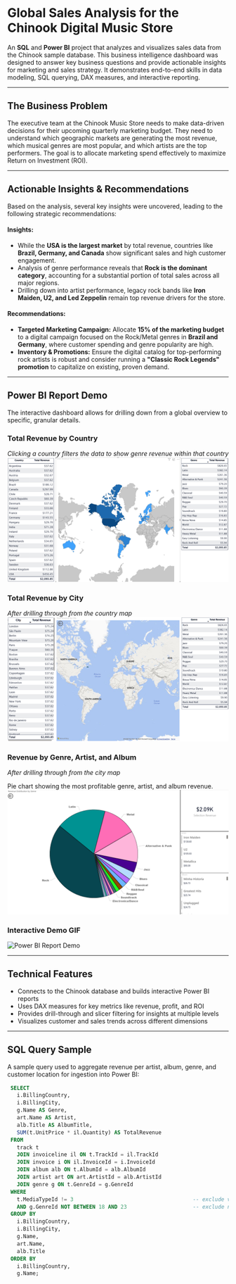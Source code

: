 # Global Sales Analysis for the Chinook Digital Music Store

An **SQL** and **Power BI** project that analyzes and visualizes sales data from the Chinook sample database. This business intelligence dashboard was designed to answer key business questions and provide actionable insights for marketing and sales strategy. It demonstrates end-to-end skills in data modeling, SQL querying, DAX measures, and interactive reporting.

---

## The Business Problem

The executive team at the Chinook Music Store needs to make data-driven decisions for their upcoming quarterly marketing budget. They need to understand which geographic markets are generating the most revenue, which musical genres are most popular, and which artists are the top performers. The goal is to allocate marketing spend effectively to maximize Return on Investment (ROI).

---

## Actionable Insights & Recommendations

Based on the analysis, several key insights were uncovered, leading to the following strategic recommendations:

#### **Insights:**
* While the **USA is the largest market** by total revenue, countries like **Brazil, Germany, and Canada** show significant sales and high customer engagement.
* Analysis of genre performance reveals that **Rock is the dominant category**, accounting for a substantial portion of total sales across all major regions.
* Drilling down into artist performance, legacy rock bands like **Iron Maiden, U2, and Led Zeppelin** remain top revenue drivers for the store.

#### **Recommendations:**
* **Targeted Marketing Campaign:** Allocate **15% of the marketing budget** to a digital campaign focused on the Rock/Metal genres in **Brazil and Germany**, where customer spending and genre popularity are high.
* **Inventory & Promotions:** Ensure the digital catalog for top-performing rock artists is robust and consider running a **"Classic Rock Legends" promotion** to capitalize on existing, proven demand.

---

## Power BI Report Demo

The interactive dashboard allows for drilling down from a global overview to specific, granular details.

### Total Revenue by Country
*Clicking a country filters the data to show genre revenue within that country*
![Country Revenue Map](images/country_revenue.png)

### Total Revenue by City
*After drilling through from the country map*
![City Revenue Map](images/city_revenue.png)

### Revenue by Genre, Artist, and Album
*After drilling through from the city map*

Pie chart showing the most profitable genre, artist, and album revenue.
![Genre Revenue Pie](images/genre_pie.png)

### Interactive Demo GIF
![Power BI Report Demo](images/PBI_Demo.gif)

---

## Technical Features

-   Connects to the Chinook database and builds interactive Power BI reports
-   Uses DAX measures for key metrics like revenue, profit, and ROI
-   Provides drill-through and slicer filtering for insights at multiple levels
-   Visualizes customer and sales trends across different dimensions

---

## SQL Query Sample

A sample query used to aggregate revenue per artist, album, genre, and customer location for ingestion into Power BI:

```sql
 SELECT
   i.BillingCountry,
   i.BillingCity,
   g.Name AS Genre,
   art.Name AS Artist,
   alb.Title AS AlbumTitle,
   SUM(t.UnitPrice * il.Quantity) AS TotalRevenue
 FROM
   track t
   JOIN invoiceline il ON t.TrackId = il.TrackId          
   JOIN invoice i ON il.InvoiceId = i.InvoiceId            
   JOIN album alb ON t.AlbumId = alb.AlbumId               
   JOIN artist art ON art.ArtistId = alb.ArtistId        
   JOIN genre g ON t.GenreId = g.GenreId                  
 WHERE
   t.MediaTypeId != 3                                      -- exclude video files
   AND g.GenreId NOT BETWEEN 18 AND 23                     -- exclude non-music genres
 GROUP BY
   i.BillingCountry,
   i.BillingCity,
   g.Name,
   art.Name,
   alb.Title
 ORDER BY
   i.BillingCountry,
   g.Name;